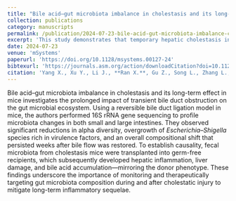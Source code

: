 ```yaml
---
title: "Bile acid–gut microbiota imbalance in cholestasis and its long-term effect in mice"
collection: publications
category: manuscripts
permalink: /publication/2024-07-23-bile-acid-gut-microbiota-imbalance-cholestasis/
excerpt: 'This study demonstrates that temporary hepatic cholestasis in mice induces persistent gut microbiota dysbiosis, characterized by reduced diversity, overgrowth of pathobionts, and sustained inflammation post-recovery.'
date: 2024-07-23
venue: 'mSystems'
paperurl: 'https://doi.org/10.1128/msystems.00127-24'
bibtexurl: 'https://journals.asm.org/action/downloadCitation?doi=10.1128/msystems.00127-24&format=bibtex'
citation: 'Yang X., Xu Y., Li J., **Ran X.**, Gu Z., Song L., Zhang L., Wen L., Ji G., & Wang R. (2024). “Bile acid–gut microbiota imbalance in cholestasis and its long-term effect in mice.” <i>mSystems</i>, 9(7):e00127-24.'
---
```


Bile acid–gut microbiota imbalance in cholestasis and its long-term effect in mice investigates the prolonged impact of transient bile duct obstruction on the gut microbial ecosystem. Using a reversible bile duct ligation model in mice, the authors performed 16S rRNA gene sequencing to profile microbiota changes in both small and large intestines. They observed significant reductions in alpha diversity, overgrowth of *Escherichia–Shigella* species rich in virulence factors, and an overall compositional shift that persisted weeks after bile flow was restored. To establish causality, fecal microbiota from cholestasis mice were transplanted into germ-free recipients, which subsequently developed hepatic inflammation, liver damage, and bile acid accumulation—mirroring the donor phenotype. These findings underscore the importance of monitoring and therapeutically targeting gut microbiota composition during and after cholestatic injury to mitigate long-term inflammatory sequelae.
